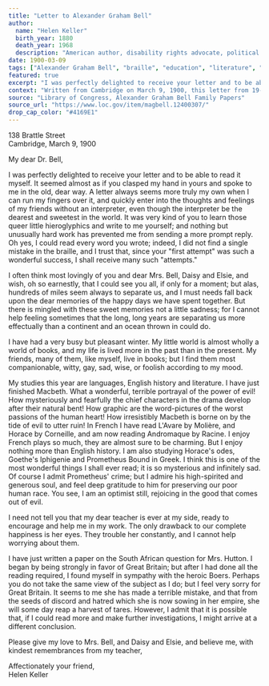 ```yaml
---
title: "Letter to Alexander Graham Bell"
author:
  name: "Helen Keller"
  birth_year: 1880
  death_year: 1968
  description: "American author, disability rights advocate, political activist and lecturer. She was the first deaf-blind person to earn a Bachelor of Arts degree and became a world-renowned speaker and author."
date: 1900-03-09
tags: ["Alexander Graham Bell", "braille", "education", "literature", "friendship", "correspondence", "Cambridge", "South African War", "Boer War", "classical studies"]
featured: true
excerpt: "I was perfectly delighted to receive your letter and to be able to read it myself. It seemed almost as if you clasped my hand in yours and spoke to me in the old, dear way."
context: "Written from Cambridge on March 9, 1900, this letter from 19-year-old Helen Keller to Alexander Graham Bell reveals their warm friendship and her intellectual development. Keller discusses her studies at Radcliffe College, her reading of classical literature, and her evolving views on the South African War. The letter demonstrates Bell's efforts to learn braille to communicate directly with Keller."
source: "Library of Congress, Alexander Graham Bell Family Papers"
source_url: "https://www.loc.gov/item/magbell.12400307/"
drop_cap_color: "#4169E1"
---
```


138 Brattle Street  
Cambridge, March 9, 1900

My dear Dr. Bell,

I was perfectly delighted to receive your letter and to be able to read it myself. It seemed almost as if you clasped my hand in yours and spoke to me in the old, dear way. A letter always seems more truly my own when I can run my fingers over it, and quickly enter into the thoughts and feelings of my friends without an interpreter, even though the interpreter be the dearest and sweetest in the world. It was very kind of you to learn those queer little hieroglyphics and write to me yourself; and nothing but unusually hard work has prevented me from sending a more prompt reply. Oh yes, I could read every word you wrote; indeed, I did not find a single mistake in the braille, and I trust that, since your "first attempt" was such a wonderful success, I shall receive many such "attempts."

I often think most lovingly of you and dear Mrs. Bell, Daisy and Elsie, and wish, oh so earnestly, that I could see you all, if only for a moment; but alas, hundreds of miles seem always to separate us, and I must needs fall back upon the dear memories of the happy days we have spent together. But there is mingled with these sweet memories not a little sadness; for I cannot help feeling sometimes that the long, long years are separating us more effectually than a continent and an ocean thrown in could do.

I have had a very busy but pleasant winter. My little world is almost wholly a world of books, and my life is lived more in the past than in the present. My friends, many of them, like myself, live in books; but I find them most companionable, witty, gay, sad, wise, or foolish according to my mood.

My studies this year are languages, English history and literature. I have just finished Macbeth. What a wonderful, terrible portrayal of the power of evil! How mysteriously and fearfully the chief characters in the drama develop after their natural bent! How graphic are the word-pictures of the worst passions of the human heart! How irresistibly Macbeth is borne on by the tide of evil to utter ruin! In French I have read L'Avare by Molière, and Horace by Corneille, and am now reading Andromaque by Racine. I enjoy French plays so much, they are almost sure to be charming. But I enjoy nothing more than English history. I am also studying Horace's odes, Goethe's Iphigenie and Prometheus Bound in Greek. I think this is one of the most wonderful things I shall ever read; it is so mysterious and infinitely sad. Of course I admit Prometheus' crime; but I admire his high-spirited and generous soul, and feel deep gratitude to him for preserving our poor human race. You see, I am an optimist still, rejoicing in the good that comes out of evil.

I need not tell you that my dear teacher is ever at my side, ready to encourage and help me in my work. The only drawback to our complete happiness is her eyes. They trouble her constantly, and I cannot help worrying about them.

I have just written a paper on the South African question for Mrs. Hutton. I began by being strongly in favor of Great Britain; but after I had done all the reading required, I found myself in sympathy with the heroic Boers. Perhaps you do not take the same view of the subject as I do; but I feel very sorry for Great Britain. It seems to me she has made a terrible mistake, and that from the seeds of discord and hatred which she is now sowing in her empire, she will some day reap a harvest of tares. However, I admit that it is possible that, if I could read more and make further investigations, I might arrive at a different conclusion.

Please give my love to Mrs. Bell, and Daisy and Elsie, and believe me, with kindest remembrances from my teacher,

Affectionately your friend,  
Helen Keller